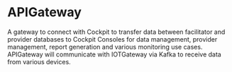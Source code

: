 # APIGateway
A gateway to connect with Cockpit to transfer data between facilitator and provider databases to Cockpit Consoles for data management, provider management, report generation and various monitoring use cases. APIGateway will communicate with IOTGateway via Kafka to receive data from various devices.
